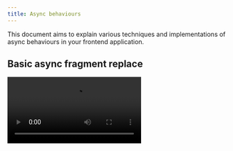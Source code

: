 ```yaml
---
title: Async behaviours
---
```


This document aims to explain various techniques and implementations of async behaviours in your frontend application.

## Basic async fragment replace

<video src="../../static/screencasts/fragments-replace.webm" loop autoplay playsinline mute controls />

Let's say you have a component in `src/components/ProductDetail/` that you want to inject asynchronously into a route.

In your route template, e.g. in `/src/routes/myroute/index.blade.php` write:

```html
<x-fragments-replace id="product">
  <p>Loading product...</p>
</x-fragments-replace>
```

In your route js, e.g. in `/src/routes/myroute/index.js`:

```js
import ProductDetail from "components/ProductDetail";
import { replaceFragment } from "@olmokit/core/fragments";

// basic usage
replaceFragment("product", "components.ProductDetail");

// or pass custom data to the component with:
replaceFragment("product", "components.ProductDetail", { myData: "this is async" });

// or initialise the component once rendered
replaceFragment("product", "components.ProductDetail").then(() => ProductDetail());
```

Done, the component is automatically fetched and placed inside your template.

:::note

You need to import the js/scss of your component either in the route from where you requested it or asynchronously with [dynamic imports](https://webpack.js.org/guides/code-splitting/#dynamic-imports).

:::

### Altering a component when used as a fragment

You might find useful to use the same route or component both in a _fragment way_ (asynchronous) and in _standard way_ (synchronous). A common use case is a product page whose inner content is also used inside a product dialog component reused across various routes. In this scenario you can differentiate the template and selectively exclude or include parts of it based on whether the template is used in a fragment or not. For this purpose a custom blade directive is made available by the [FragmentsServiceProvider](../laravel-frontend/Fragments).

Continuing from the above example your template in `src/components/ProductDetail/index.blade.php` could look like:

```html
<div class="ProductDetail:">
  @fragment('product')
    I will appear only when this component is used as a 'product' fragment
  @elsefragment
    I will appear only when this component is <b>not</b> used as a 'product'  fragment
  @endfragment
  <p>I will appear in both cases</p>
</div>
```

### Customize fragment loading state

Using a [progress](../core/progress) core component:

```html
<x-fragments-replace id="product">
  <x-progress-circular />
</x-fragments-replace>
```

Using a [skeleton](../core/skeleton) core component:

```html
<x-fragments-replace id="product">
  <p>Loading product...</p>
  <x-skeleton-list width="400"></x-skeleton-list>
</x-fragments-replace>
```

## Comunicate with your internal frontend endpoints

Three steps to expose an ajax endpoint

1. Create a route controller in `/src/fragments/MyController.php` and define all the methods you need:

```php
<?php

namespace resources\fragments;

use Illuminate\Http\Request;
use LaravelFrontend\App\Controllers\Fragment;

class MyController extends Fragment
{
  public function get(Request $request)
  {
    $data = ['some', 'data', 'from', 'anywhere'];

    return response()->json($data);
  }

  public function post(Request $request)
  {
    $data = $request->all();
    // do something with that...

    return response()->json();
  }
}
```

1. In `/src/fragments/routes.php` define routes endpoint and assign the controller you just wrote.

```php
<?php

use Illuminate\Support\Facades\Route;
use resources\fragments\MyController;

Route::get('myendpoint', [MyController::class, 'get']);
Route::post('myendpoint', [MyController::class, 'post']);
```

3. Consume the endpoints in your JavaScripts using the ajax utilities:

```js
import { get, post } from "@olmokit/core/fragments/ajax";

get("myendpoint").then(({ data }) => {
  console.log(data);
});

post("myendpoint", {
  data: {
    someKey: "some value",
  },
}).then(({ data }) => {
  console.log(data);
});
```

The laravel related ajax calls always sends along the `X-CSRF-TOKEN` in the request header for security reasons.
